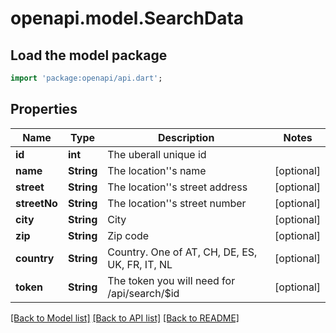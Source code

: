 # openapi.model.SearchData

## Load the model package
```dart
import 'package:openapi/api.dart';
```

## Properties
Name | Type | Description | Notes
------------ | ------------- | ------------- | -------------
**id** | **int** | The uberall unique id | 
**name** | **String** | The location''s name | [optional] 
**street** | **String** | The location''s street address | [optional] 
**streetNo** | **String** | The location''s street number | [optional] 
**city** | **String** | City | [optional] 
**zip** | **String** | Zip code | [optional] 
**country** | **String** | Country. One of AT, CH, DE, ES, UK, FR, IT, NL | [optional] 
**token** | **String** | The token you will need for /api/search/$id | [optional] 

[[Back to Model list]](../README.md#documentation-for-models) [[Back to API list]](../README.md#documentation-for-api-endpoints) [[Back to README]](../README.md)


